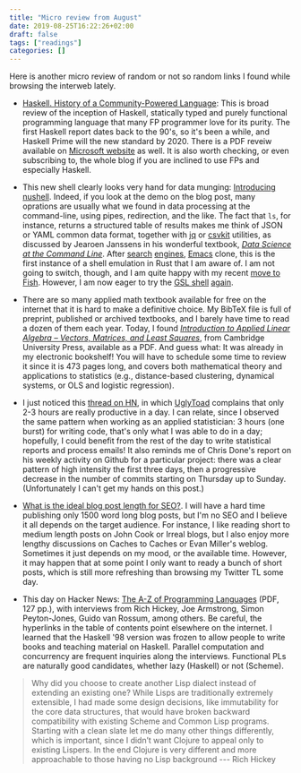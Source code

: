 ```yaml
---
title: "Micro review from August"
date: 2019-08-25T16:22:26+02:00
draft: false
tags: ["readings"]
categories: []
---
```


Here is another micro review of random or not so random links I found while browsing the interweb lately.

<!--more-->

- [Haskell. History of a Community-Powered Language](https://serokell.io/blog/haskell-history): This is broad review of the inception of Haskell, statically typed and purely functional programming language that many FP programmer love for its purity. The first Haskell report dates back to the 90's, so it's been a while, and Haskell Prime will the new standard by 2020. There is a PDF reveiw available on [Microsoft website](https://www.microsoft.com/en-us/research/wp-content/uploads/2016/07/history.pdf) as well. It is also worth checking, or even subscribing to, the whole blog if you are inclined to use FPs and especially Haskell.

- This new shell clearly looks very hand for data munging: [Introducing nushell](http://www.jonathanturner.org/2019/08/introducing-nushell.html). Indeed, if you look at the demo on the blog post, many oprations are usually what we found in data processing at the command-line, using pipes, redirection, and the like. The fact that `ls`, for instance, returns a structured table of results makes me think of JSON or YAML common data format, together with [jq](https://stedolan.github.io/jq/) or [csvkit](https://csvkit.readthedocs.io) utilities, as discussed by Jearoen Janssens in his wonderful textbook, [_Data Science at the Command Line_](https://www.datascienceatthecommandline.com). After [search](https://github.com/tantivy-search/tantivy) [engines](https://github.com/toshi-search/Toshi), [Emacs](https://github.com/remacs/remacs) clone, this is the first instance of a shell emulation in Rust that I am aware of. I am not going to switch, though, and I am quite happy with my recent [move to Fish](/post/fish-shell/). However, I am now eager to try the [GSL shell](http://www.nongnu.org/gsl-shell/) [again](/post/gsl-shell/).

- There are so many applied math textbook available for free on the internet that it is hard to make a definitive choice. My BibTeX file is full of preprint, published or archived textbooks, and I barely have time to read a dozen of them each year. Today, I found [_Introduction to Applied Linear Algebra – Vectors, Matrices, and Least Squares_](https://web.stanford.edu/~boyd/vmls/), from Cambridge University Press, available as a PDF. And guess what: It was already in my electronic bookshelf! You will have to schedule some time to review it since it is 473 pages long, and covers both mathematical theory and applications to statistics (e.g., distance-based clustering, dynamical systems, or OLS and logistic regression).

- I just noticed this [thread on HN](https://news.ycombinator.com/item?id=20766443), in which [UglyToad](https://news.ycombinator.com/user?id=UglyToad) complains that only 2-3 hours are really productive in a day. I can relate, since I observed the same pattern when working as an applied statistician: 3 hours (one burst) for writing code, that's only what I was able to do in a day; hopefully, I could benefit from the rest of the day to write statistical reports and process emails! It also reminds me of Chris Done's report on his weekly activity on Github for a particular project: there was a clear pattern of high intensity the first three days, then a progressive decrease in the number of commits starting on Thursday up to Sunday. (Unfortunately I can't get my hands on this post.)

- [What is the ideal blog post length for SEO?](https://www.wesfed.com/blog/ideal-blog-post-length-seo/). I will have a hard time publishing only 1500 word long blog posts, but I'm no SEO and I believe it all depends on the target audience. For instance, I like reading short to medium length posts on John Cook or Irreal blogs, but I also enjoy more lengthy discussions on Caches to Caches or Evan Miller's weblog. Sometimes it just depends on my mood, or the available time. However, it may happen that at some point I only want to ready a bunch of short posts, which is still more refreshing than browsing my Twitter TL some day.

- This day on Hacker News: [The A-Z of Programming Languages](http://www.math.bas.bg/bantchev/misc/az.pdf) (PDF, 127 pp.), with interviews from Rich Hickey, Joe Armstrong, Simon Peyton-Jones, Guido van Rossum, among others. Be careful, the hyperlinks in the table of contents point elsewhere on the internet. I learned that the Haskell '98 version was frozen to allow people to write books and teaching material on Haskell. Parallel computation and concurrency are frequent inquiries along the interviews. Functional PLs are naturally good candidates, whether lazy (Haskell) or not (Scheme).

> Why did you choose to create another Lisp dialect instead of extending an existing one? While Lisps are traditionally extremely extensible, I had made some design decisions, like immutability for the core data structures, that would have broken backward compatibility with existing Scheme and Common Lisp programs. Starting with a clean slate let me do many other things differently, which is important, since I didn’t want Clojure to appeal only to existing Lispers. In the end Clojure is very different and more approachable to those having no Lisp background --- Rich Hickey
